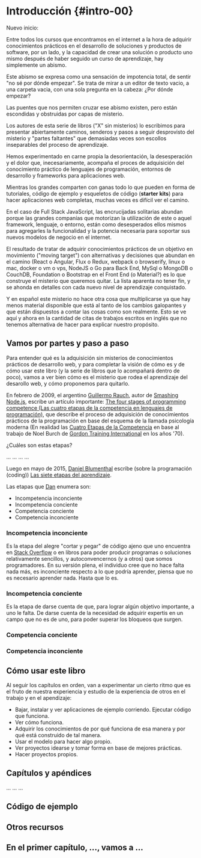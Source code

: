 # Introducción {#intro-00}

Nuevo inicio:

Entre todos los cursos que encontramos en el internet a la hora de adquirir conocimientos prácticos en el desarrollo de soluciones y productos de software, por un lado, y la capacidad de crear una solución o producto uno mismo después de haber seguido un curso de aprendizaje, hay simplemente un abismo. 

Este abismo se expresa como una sensación de impotencia total, de sentir "no sé por dónde empezar". Se trata de mirar a un editor de texto vacio, a una carpeta vacia, con una sola pregunta en la cabeza: ¿Por dónde empezar?

Las puentes que nos permiten cruzar ese abismo existen, pero están escondidas y obstruidas por capas de misterio.





Los autores de esta serie de libros ("X" sin misterios) lo escribimos para presentar abiertamente caminos, senderos y pasos a seguir desprovisto del misterio y "partes faltantes" que demasiadas veces son escollos inseparables del proceso de aprendizaje.

Hemos experimentado en carne propia la desorientación, la desesperación y el dolor que, inecesariamente, acompaña el proces de adquisición del conocimiento práctico de lenguajes de programación, entornos de desarrollo y frameworks para aplicaciones web.

Mientras los grandes comparten con ganas todo lo que pueden en forma de tutoriales, código de ejemplo y esqueletos de código (**starter kits**) para hacer aplicaciones web completas, muchas veces es difícil ver el camino.

En el caso de Full Stack JavaScript, las encrucijadas solitarias abundan porque las grandes companías que motorizan la utilización de este o aquel framework, lenguaje, o entorno, están como desesperados ellos mismos para agregarles la funcionalidad y la potencia necesaria para soportar sus nuevos modelos de negocio en el internet.

El resultado de tratar de adquirir conocimientos prácticos de un objetivo en movimiento ("moving target") con alternativas y decisiones que abundan en el camino (React o Angular, Flux o Redux, webpack o browserify, linux o mac, docker o vm o vps, NodeJS o Go para Back End, MySql o MongoDB o CouchDB, Foundation o Bootstrap en el Front End (o Material?) es lo que construye el misterio que queremos quitar. La lista aparenta no tener fin, y se ahonda en detalles con cada nuevo nivel de aprendizaje conquistado.

Y en español este misterio no hace otra cosa que multiplicarse ya que hay menos material disponible que está al tanto de los cambios galopantes y que están dispuestos a contar las cosas como son realmente. Esto se ve aquí y ahora en la cantidad de citas de trabajos escritos en inglés que no tenemos alternativa de hacer para explicar nuestro propósito.

## Vamos por partes y paso a paso

Para entender qué es la adquisición sin misterios de conocimientos prácticos de desarrollo web, y para completar la visión de cómo es y de cómo usar este libro (y la serie de libros que lo acompañará dentro de poco), vamos a ver bien cómo es el misterio que rodea el aprendizaje del desarollo web, y cómo proponemos para quitarlo.

En febrero de 2009, el argentino [Guillermo Rauch](https://github.com/rauchg), autor de [Smashing Node.js](http://www.wiley.com/WileyCDA/WileyTitle/productCd-1119962595.html), escribe un artículo importante: [The four stages of programming competence (Las cuatro etapas de la competencia en lenguajes de programación)](http://www.devthought.com/2009/02/24/the-four-stages-of-programming-competence/), que describe el proceso de adquisición de conocimientos prácticos de la programación en base del esquema de la llamada psicología moderna (En realidad las [Cuatro Etapas de la Competencia](https://en.wikipedia.org/wiki/Four_stages_of_competence#cite_note-Learning_a_New_Skill_is_Easier_Said_than_Done-1) en base al trabajo de  Noel Burch de [Gordon Training International](https://en.wikipedia.org/wiki/Thomas_Gordon_(psychologist)) en los años '70).

¿Cuáles son estas etapas?

...
...
...
...

Luego en mayo de 2015, [Daniel Blumenthal](https://dandreamsofcoding.com/) escribe (sobre la programación (coding)) [Las siete etapas del aprendizaje](https://dandreamsofcoding.com/2015/05/26/seven-stages-of-learning/).

Las etapas que [Dan](https://dandreamsofcoding.com/author/bratfarrar/) enumera son:

* Incompetencia inconciente
* Incompetencia conciente
* Competencia conciente
* Competencia inconciente

### Incompetencia inconciente

Es la etapa del alegre "cortar y pegar" de código ajeno que uno encuentra en [Stack Overflow](http://stackoverflow.com/) o en libros para poder producir programas o soluciones relativamente sencillos, y autoconvencernos (y a otros) que somos programadores. En su versión plena, el individuo cree que no hace falta nada más, es inconciente respecto a lo que podría aprender, piensa que no es necesario aprender nada. Hasta que lo es.

### Incompetencia conciente

Es la etapa de darse cuenta de que, para lograr algún objetivo importante, a uno le falta. De darse cuenta de la necesidad de adquirir expertis en un campo que no es de uno, para poder superar los bloqueos que surgen.

### Competencia conciente

### Competencia inconciente

## Cómo usar este libro

Al seguir los capítulos en orden, van a experimentar un cierto ritmo que es el fruto de nuestra experiencia y estudio de la experiencia de otros en el trabajo y en el apendizaje:

* Bajar, instalar y ver aplicaciones de ejemplo corriendo. Ejecutar código que funciona.
* Ver cómo funciona.
* Adquirir los conocimientos de por qué funciona de esa manera y por qué está construido de tal manera.
* Usar el modelo para hacer algo propio.
* Ver proyectos idearse y tomar forma en base de mejores prácticas.
* Hacer proyectos propios.

## Capítulos y apéndices

...
...
...

## Código de ejemplo

## Otros recursos

## En el primer capítulo, ..., vamos a ...

